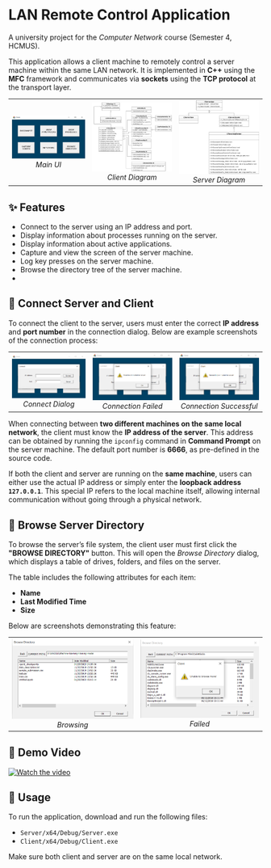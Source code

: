# LAN Remote Control Application

A university project for the *Computer Network* course (Semester 4, HCMUS).

This application allows a client machine to remotely control a server machine within the same LAN network. It is implemented in **C++** using the **MFC** framework and communicates via **sockets** using the **TCP protocol** at the transport layer.

<table>
  <tr>
    <td align="center">
      <img src="assets/ui-6-buttons-enabled.png" alt="Main UI" width="300"/><br/>
      <em>Main UI</em>
    </td>
    <td align="center">
      <img src="assets/diagram-client.png" alt="Client Diagram" width="300"/><br/>
      <em>Client Diagram</em>
    </td>
    <td align="center">
      <img src="assets/diagram-server.png" alt="Server Diagram" width="300"/><br/>
      <em>Server Diagram</em>
    </td>
  </tr>
</table>

## ✨ Features

- Connect to the server using an IP address and port.
- Display information about processes running on the server.
- Display information about active applications.
- Capture and view the screen of the server machine.
- Log key presses on the server machine.
- Browse the directory tree of the server machine.
- 
## 🔌 Connect Server and Client

To connect the client to the server, users must enter the correct **IP address** and **port number** in the connection dialog. Below are example screenshots of the connection process:

<table>
  <tr>
    <td align="center">
      <img src="assets/ui-dialog-connect.png" alt="Connect Dialog" width="280"/><br/>
      <em>Connect Dialog</em>
    </td>
    <td align="center">
      <img src="assets/ui-dialog-connect-failed.png" alt="Connect Failed" width="280"/><br/>
      <em>Connection Failed</em>
    </td>
    <td align="center">
      <img src="assets/ui-dialog-connect-successful.png" alt="Connect Successful" width="280"/><br/>
      <em>Connection Successful</em>
    </td>
  </tr>
</table>

When connecting between **two different machines on the same local network**, the client must know the **IP address of the server**. This address can be obtained by running the `ipconfig` command in **Command Prompt** on the server machine. The default port number is **6666**, as pre-defined in the source code.

If both the client and server are running on the **same machine**, users can either use the actual IP address or simply enter the **loopback address `127.0.0.1`**. This special IP refers to the local machine itself, allowing internal communication without going through a physical network.

## 📁 Browse Server Directory

To browse the server’s file system, the client user must first click the **"BROWSE DIRECTORY"** button. This will open the *Browse Directory* dialog, which displays a table of drives, folders, and files on the server.

The table includes the following attributes for each item:
- **Name**
- **Last Modified Time**
- **Size**

Below are screenshots demonstrating this feature:

<table>
  <tr>
    <td align="center">
      <img src="assets/ui-dialog-browse-back-before.png" alt="Browse Directory" width="300"/><br/>
      <em>Browsing</em>
    </td>
    <td align="center">
      <img src="assets/ui-dialog-browse-unable.png" alt="Browse Failed" width="300"/><br/>
      <em>Failed</em>
    </td>
  </tr>
</table>


## 🎥 Demo Video

<a href="https://youtu.be/bAyCufM2_0o" target="_blank">
  <img src="https://img.youtube.com/vi/bAyCufM2_0o/hqdefault.jpg" alt="Watch the video" width="480">
</a>

## 🚀 Usage

To run the application, download and run the following files:

- `Server/x64/Debug/Server.exe`
- `Client/x64/Debug/Client.exe`

Make sure both client and server are on the same local network.
